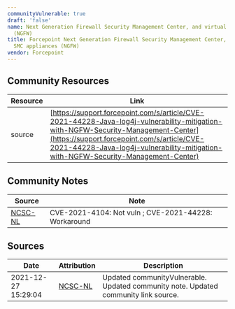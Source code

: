 ```yaml
---
communityVulnerable: true
draft: 'false'
name: Next Generation Firewall Security Management Center, and virtual SMC appliances
  (NGFW)
title: Forcepoint Next Generation Firewall Security Management Center, and virtual
  SMC appliances (NGFW)
vendor: Forcepoint
---
```



## Community Resources
| Resource | Link |
| --- | --- |
| source | [https://support.forcepoint.com/s/article/CVE-2021-44228-Java-log4j-vulnerability-mitigation-with-NGFW-Security-Management-Center](https://support.forcepoint.com/s/article/CVE-2021-44228-Java-log4j-vulnerability-mitigation-with-NGFW-Security-Management-Center) |

## Community Notes
| Source | Note |
| --- | --- |
| [NCSC-NL](https://github.com/NCSC-NL/log4shell/blob/main/software/README.md) | CVE-2021-4104: Not vuln ; CVE-2021-44228: Workaround </ul> |

## Sources
| Date | Attribution | Description |
| --- | --- | --- |
| 2021-12-27 15:29:04 | [NCSC-NL](https://github.com/NCSC-NL/log4shell/blob/main/software/README.md) | Updated communityVulnerable. Updated community note. Updated community link source.  |
